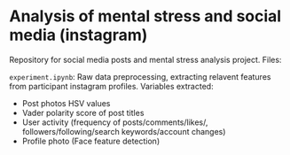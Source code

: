 # Analysis of mental stress and social media (instagram) 

Repository for social media posts and mental stress analysis project. Files: 

`experiment.ipynb`: Raw data preprocessing, extracting relavent features from participant instagram profiles. Variables extracted:
  - Post photos HSV values
  - Vader polarity score of post titles
  - User activity (frequency of posts/comments/likes/, followers/following/search keywords/account changes)
  - Profile photo (Face feature detection)
